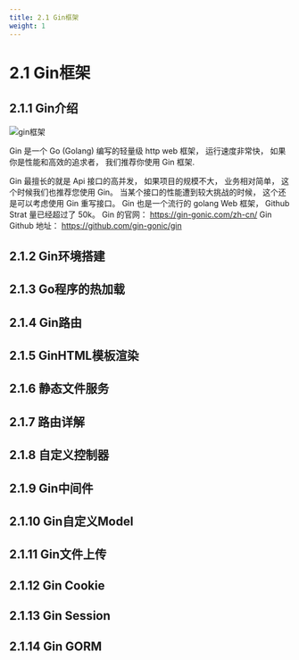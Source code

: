 ```yaml
---
title: 2.1 Gin框架
weight: 1
---
```


# 2.1 Gin框架

## 2.1.1 Gin介绍

![gin框架](https://gitee.com/fidjiw/images/raw/master/img/image-20220121092518744.png)



Gin 是一个 Go (Golang) 编写的轻量级 http web 框架， 运行速度非常快， 如果你是性能和高效的追求者， 我们推荐你使用 Gin 框架.

Gin 最擅长的就是 Api 接口的高并发， 如果项目的规模不大， 业务相对简单， 这个时候我们也推荐您使用 Gin。
当某个接口的性能遭到较大挑战的时候， 这个还是可以考虑使用 Gin 重写接口。
Gin 也是一个流行的 golang Web 框架， Github Strat 量已经超过了 50k。
Gin 的官网： https://gin-gonic.com/zh-cn/
Gin Github 地址： https://github.com/gin-gonic/gin  



## 2.1.2 Gin环境搭建

## 2.1.3 Go程序的热加载

## 2.1.4 Gin路由

## 2.1.5 GinHTML模板渲染

## 2.1.6 静态文件服务

## 2.1.7 路由详解

## 2.1.8 自定义控制器

## 2.1.9 Gin中间件

## 2.1.10 Gin自定义Model

## 2.1.11 Gin文件上传

## 2.1.12 Gin Cookie

## 2.1.13 Gin Session

## 2.1.14 Gin GORM

